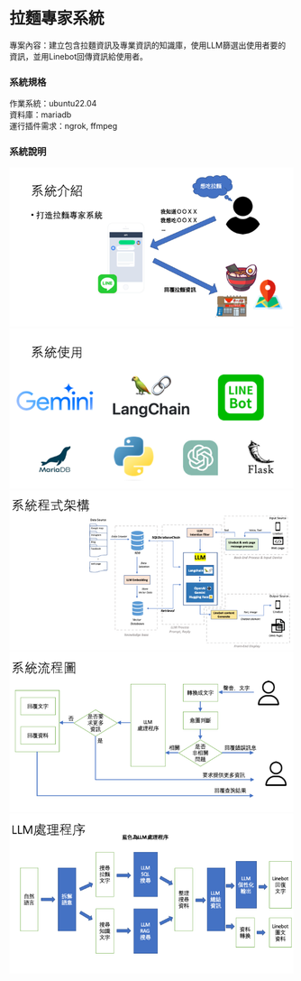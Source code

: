 # 拉麵專家系統
  
專案內容：建立包含拉麵資訊及專業資訊的知識庫，使用LLM篩選出使用者要的資訊，並用Linebot回傳資訊給使用者。
### 系統規格  
 作業系統：ubuntu22.04  
 資料庫：mariadb  
 運行插件需求：ngrok, ffmpeg  
### 系統說明
![image](https://raw.githubusercontent.com/dv106alan/ramen_ai_agent/main/readmefile/Slide1.png)  
![image](https://raw.githubusercontent.com/dv106alan/ramen_ai_agent/main/readmefile/Slide3.png)  
![image](https://raw.githubusercontent.com/dv106alan/ramen_ai_agent/main/readmefile/Slide4.png)  
![image](https://raw.githubusercontent.com/dv106alan/ramen_ai_agent/main/readmefile/Slide5.png)  
![image](https://raw.githubusercontent.com/dv106alan/ramen_ai_agent/main/readmefile/Slide6.png)  


